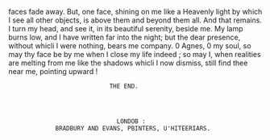 faces fade away. But, one face, shining on me like a Heavenly light by
which I see all other objects, is above them and beyond them all. And
that remains.
   I turn my head, and see it, in its beautiful serenity, beside me. My
lamp burns low, and I have written far into the night; but the dear
presence, without whicli I were nothing, bears me company.
   0 Agnes, 0 my soul, so may thy face be by me when I close my life
indeed ; so may I, when realities are melting from me like the shadows
whicli I now dismiss, still find thee near me, pointing upward !




                                THE END.




                                  LONDOB :
                 BRADBURY AND EVANS, PBINTERS, U'HITEERIARS.
